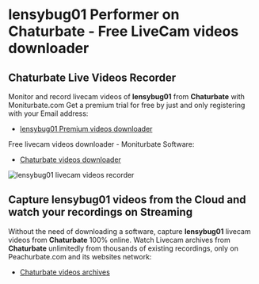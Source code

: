 # lensybug01 Performer on Chaturbate - Free LiveCam videos downloader

## Chaturbate Live Videos Recorder

Monitor and record livecam videos of **lensybug01** from **Chaturbate** with Moniturbate.com
Get a premium trial for free by just and only registering with your Email address:
* [lensybug01 Premium videos downloader](https://moniturbate.com/request-demo-licence-key.html)

Free livecam videos downloader - Moniturbate Software:
* [Chaturbate videos downloader](https://moniturbate.com/moniturbate-download-software.html)

![lensybug01 livecam videos recorder](https://peachurnet.com/templates/moniturbate-software.png)


## Capture lensybug01 videos from the Cloud and watch your recordings on Streaming

Without the need of downloading a software, capture **lensybug01** livecam videos from **Chaturbate** 100% online.
Watch Livecam archives from **Chaturbate** unlimitedly from thousands of existing recordings, only on Peachurbate.com and its websites network:
* [Chaturbate videos archives](https://peachurnet.com/)